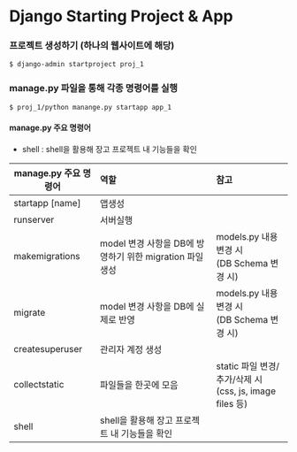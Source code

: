 # Django Starting Project & App



### 프로젝트 생성하기 (하나의 웹사이트에 해당)

```
$ django-admin startproject proj_1
```



### manage.py 파일을 통해 각종 명령어를 실행

```
$ proj_1/python manange.py startapp app_1
```

#### manage.py 주요 명령어

* shell : shell을 활용해 장고 프로젝트 내 기능들을 확인

| manage.py  주요 명령어 | 역할                                                     | 참고                                                         |
| ---------------------- | :------------------------------------------------------- | :----------------------------------------------------------- |
| startapp [name]        | 앱생성                                                   |                                                              |
| runserver              | 서버실행                                                 |                                                              |
| makemigrations         | model 변경 사항을 DB에 방영하기 위한 migration 파일 생성 | models.py 내용 변경 시 <br />(DB Schema 변경 시)             |
| migrate                | model 변경 사항을 DB에 실제로 반영                       | models.py 내용 변경 시 <br />(DB Schema 변경 시)             |
| createsuperuser        | 관리자 계정 생성                                         |                                                              |
| collectstatic          | 파일들을 한곳에 모음                                     | static 파일 변경/추가/삭제 시<br />(css, js, image files 등) |
| shell                  | shell을 활용해 장고 프로젝트 내 기능들을 확인            |                                                              |

